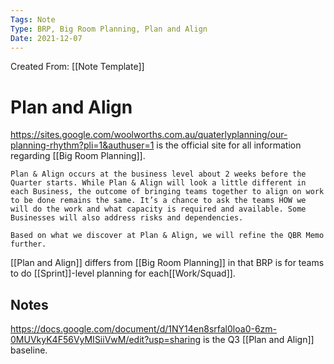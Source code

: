 ```yaml
---
Tags: Note
Type: BRP, Big Room Planning, Plan and Align
Date: 2021-12-07
---
```

Created From: [[Note Template]]

# Plan and Align 
<https://sites.google.com/woolworths.com.au/quaterlyplanning/our-planning-rhythm?pli=1&authuser=1> is the official site for all information regarding [[Big Room Planning]]. 

	Plan & Align occurs at the business level about 2 weeks before the Quarter starts. While Plan & Align will look a little different in each Business, the outcome of bringing teams together to align on work to be done remains the same. It’s a chance to ask the teams HOW we will do the work and what capacity is required and available. Some Businesses will also address risks and dependencies.

	Based on what we discover at Plan & Align, we will refine the QBR Memo further.

[[Plan and Align]] differs from [[Big Room Planning]] in that BRP is for teams to do [[Sprint]]-level planning for each[[Work/Squad]].

## Notes
<https://docs.google.com/document/d/1NY14en8srfal0loa0-6zm-0MUVkyK4F56VyMISiiVwM/edit?usp=sharing> is the Q3 [[Plan and Align]] baseline.